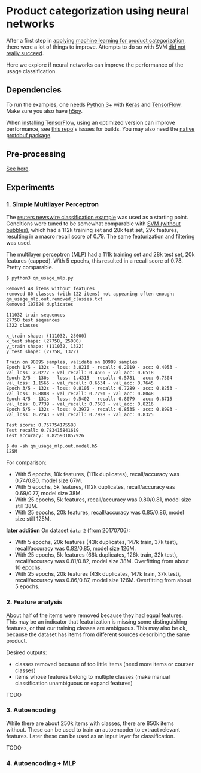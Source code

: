 # Product categorization using neural networks

After a first step in [applying machine learning for product categorization](../categorization-svm),
there were a lot of things to improve. Attempts to do so with SVM [did not really succeed](../categorization-svm-2).

Here we explore if neural networks can improve the performance of the usage classification.

## Dependencies

To run the examples, one needs [Python 3+](http://python.org/) with [Keras](https://keras.io/) and
[TensorFlow](https://www.tensorflow.org/). Make sure you also have [h5py](http://www.h5py.org/).

When [installing TensorFlow](https://www.tensorflow.org/install/), using an optimized version can
improve performance, see [this repo](https://github.com/yaroslavvb/tensorflow-community-wheels)'s
issues for builds. You may also need the [native protobuf package](https://www.tensorflow.org/install/install_linux#protobuf_pip_package_31).

## Pre-processing

[See here](../categorization-svm-2/README.md#Pre-processing).

## Experiments

### 1. Simple Multilayer Perceptron

The [reuters newswire classification example](https://github.com/fchollet/keras/blob/master/examples/reuters_mlp.py)
was used as a starting point. Conditions were tuned to be somewhat comparable with
[SVM (without bubbles)](../categorization-svm-2/cross_validation.ipynb), which had a 112k training
set and 28k test set, 29k features, resulting in a macro recall score of 0.79. The same featurization
and filtering was used.

The multilayer perceptron (MLP) had a 111k training set and 28k test set, 20k features (capped).
With 5 epochs, this resulted in a recall score of 0.78. Pretty comparable.

```
$ python3 qm_usage_mlp.py

Removed 48 items without features
removed 80 classes (with 122 items) not appearing often enough: qm_usage_mlp.out.removed_classes.txt
Removed 107624 duplicates

111032 train sequences
27758 test sequences
1322 classes

x_train shape: (111032, 25000)
x_test shape: (27758, 25000)
y_train shape: (111032, 1322)
y_test shape: (27758, 1322)

Train on 98895 samples, validate on 10989 samples
Epoch 1/5 - 132s - loss: 3.8216 - recall: 0.2019 - acc: 0.4053 - val_loss: 2.0277 - val_recall: 0.4566 - val_acc: 0.6518
Epoch 2/5 - 130s - loss: 1.4315 - recall: 0.5781 - acc: 0.7304 - val_loss: 1.1565 - val_recall: 0.6534 - val_acc: 0.7645
Epoch 3/5 - 132s - loss: 0.8105 - recall: 0.7289 - acc: 0.8253 - val_loss: 0.8888 - val_recall: 0.7291 - val_acc: 0.8048
Epoch 4/5 - 131s - loss: 0.5402 - recall: 0.8079 - acc: 0.8715 - val_loss: 0.7739 - val_recall: 0.7680 - val_acc: 0.8216
Epoch 5/5 - 132s - loss: 0.3972 - recall: 0.8535 - acc: 0.8993 - val_loss: 0.7243 - val_recall: 0.7928 - val_acc: 0.8325

Test score: 0.757754175588
Test recall: 0.783415841619
Test accuracy: 0.825931857926

$ du -sh qm_usage_mlp.out.model.h5
125M
```

For comparison:
* With 5 epochs, 10k features, (111k duplicates), recall/accuracy was 0.74/0.80, model size 67M.
* With 5 epochs, 5k features, (112k duplicates, recall/accuracy eas 0.69/0.77, model size 38M.
* With 25 epochs, 5k features, recall/accuracy was 0.80/0.81, model size still 38M.
* With 25 epochs, 20k features, recall/accuracy was 0.85/0.86, model size still 125M.

**later addition** On dataset `data-2` (from 20170706):
* With 5 epochs, 20k features (43k duplicates, 147k train, 37k test), recall/accuracy was 0.82/0.85, model size 126M.
* With 25 epochs, 5k features (66k duplicates, 126k train, 32k test), recall/accuracy was 0.81/0.82, model size 38M. Overfitting from about 10 epochs.
* With 25 epochs, 20k features (43k duplicates, 147k train, 37k test), recall/accuracy was 0.86/0.87, model size 126M. Overfitting from about 5 epochs.

### 2. Feature analysis

About half of the items were removed because they had equal features. This may be an indicator that
featurization is missing some distinguishing features, or that our training classes are ambiguous. This
may also be ok, because the dataset has items from different sources describing the same product.

Desired outputs:
- classes removed because of too little items (need more items or courser classes)
- items whose features belong to multiple classes (make manual classification unambiguous or expand features)

TODO

### 3. Autoencoding

While there are about 250k items with classes, there are 850k items without. These can be used to
train an autoencoder to extract relevant features. Later these can be used as an input layer for classification.

TODO

### 4. Autoencoding + MLP

